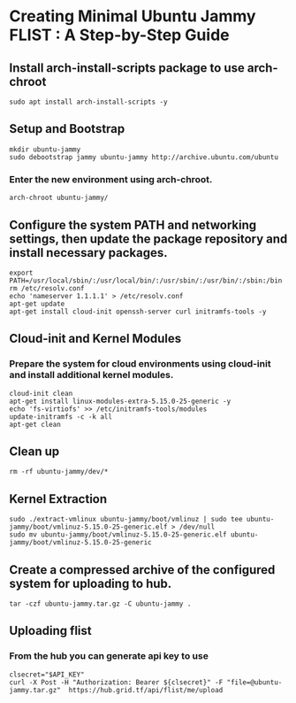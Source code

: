 # Creating Minimal Ubuntu Jammy FLIST : A Step-by-Step Guide
## Install arch-install-scripts package to use arch-chroot
```
sudo apt install arch-install-scripts -y
```

## Setup and Bootstrap
```
mkdir ubuntu-jammy
sudo debootstrap jammy ubuntu-jammy http://archive.ubuntu.com/ubuntu
```
### Enter the new environment using arch-chroot.
```
arch-chroot ubuntu-jammy/
```

## Configure the system PATH and networking settings, then update the package repository and install necessary packages.
```
export PATH=/usr/local/sbin/:/usr/local/bin/:/usr/sbin/:/usr/bin/:/sbin:/bin
rm /etc/resolv.conf
echo 'nameserver 1.1.1.1' > /etc/resolv.conf
apt-get update
apt-get install cloud-init openssh-server curl initramfs-tools -y
```

## Cloud-init and Kernel Modules
### Prepare the system for cloud environments using cloud-init and install additional kernel modules.
```
cloud-init clean
apt-get install linux-modules-extra-5.15.0-25-generic -y
echo 'fs-virtiofs' >> /etc/initramfs-tools/modules
update-initramfs -c -k all
apt-get clean
```

## Clean up
```
rm -rf ubuntu-jammy/dev/*
```

## Kernel Extraction
```
sudo ./extract-vmlinux ubuntu-jammy/boot/vmlinuz | sudo tee ubuntu-jammy/boot/vmlinuz-5.15.0-25-generic.elf > /dev/null
sudo mv ubuntu-jammy/boot/vmlinuz-5.15.0-25-generic.elf ubuntu-jammy/boot/vmlinuz-5.15.0-25-generic
```

## Create a compressed archive of the configured system for uploading to hub.
```
tar -czf ubuntu-jammy.tar.gz -C ubuntu-jammy .
```

## Uploading flist
### From the hub you can generate api key to use
```
clsecret="$API_KEY"
curl -X Post -H "Authorization: Bearer ${clsecret}" -F "file=@ubuntu-jammy.tar.gz"  https://hub.grid.tf/api/flist/me/upload
```

